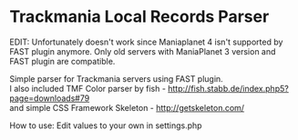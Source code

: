 # Trackmania Local Records Parser

EDIT: Unfortunately doesn't work since Maniaplanet 4 isn't supported by FAST plugin anymore.
Only old servers with ManiaPlanet 3 version and FAST plugin are compatible.

Simple parser for Trackmania servers using FAST plugin. <br>
I also included TMF Color parser by fish - http://fish.stabb.de/index.php5?page=downloads#79 <br>
and simple CSS Framework Skeleton - http://getskeleton.com/

How to use: Edit values to your own in settings.php
